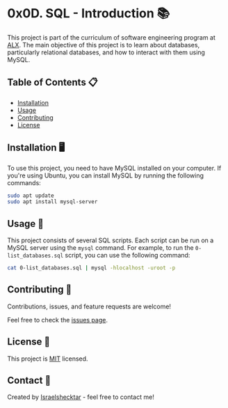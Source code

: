 # 0x0D. SQL - Introduction 📚

This project is part of the curriculum of software engineering program at [ALX](https://www.alx4me.com/). The main objective of this project is to learn about databases, particularly relational databases, and how to interact with them using MySQL.

## Table of Contents 📋

- [Installation](#installation)
- [Usage](#usage)
- [Contributing](#contributing)
- [License](#license)

## Installation 🖥️

To use this project, you need to have MySQL installed on your computer. If you're using Ubuntu, you can install MySQL by running the following commands:

```bash
sudo apt update
sudo apt install mysql-server
```

## Usage 🚀

This project consists of several SQL scripts. Each script can be run on a MySQL server using the `mysql` command. For example, to run the `0-list_databases.sql` script, you can use the following command:

```bash
cat 0-list_databases.sql | mysql -hlocalhost -uroot -p
```

## Contributing 🤝

Contributions, issues, and feature requests are welcome!

Feel free to check the [issues page](https://github.com/Israelshecktar/alx-higher_level_programming/issues).

## License 📝

This project is [MIT](https://opensource.org/licenses/MIT) licensed.

## Contact 📧

Created by [Israelshecktar](https://github.com/Israelshecktar) - feel free to contact me!

